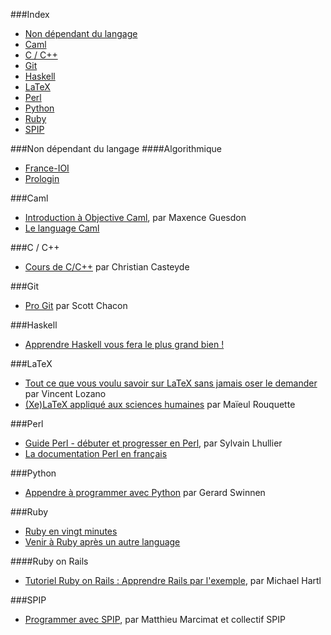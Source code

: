 ###Index
* [Non dépendant du langage](#non-dépendant-du-langage)
* [Caml](#caml)
* [C / C++](#c-c)
* [Git](#git)
* [Haskell](#haskell)
* [LaTeX](#latex)
* [Perl](#perl)
* [Python](#python)
* [Ruby](#ruby)
* [SPIP](#spip)

###Non dépendant du langage
####Algorithmique

* [France-IOI](http://www.france-ioi.org/)
* [Prologin](http://www.prologin.org/)

###Caml

* [Introduction à Objective Caml](http://form-ocaml.forge.ocamlcore.org/html/index.html), par Maxence Guesdon
* [Le language Caml](http://caml.inria.fr/)

###C / C++

* [Cours de C/C++](http://casteyde.christian.free.fr/cpp/cours/online/book1.html) par Christian Casteyde


###Git

* [Pro Git](http://www.git-scm.com/book/fr) par Scott Chacon

###Haskell
* [Apprendre Haskell vous fera le plus grand bien !](http://lyah.haskell.fr/)

###LaTeX

* [Tout ce que vous voulu savoir sur LaTeX sans jamais oser le demander](http://framabook.org/5-tout-ce-que-vous-avez-toujours-voulu-savoir-sur-latex-sans-jamais-oser-le-demander/) par Vincent Lozano
* [(Xe)LaTeX appliqué aux sciences humaines](http://geekographie.maieul.net/95) par Maïeul Rouquette

###Perl
* [Guide Perl - débuter et progresser en Perl](http://formation-perl.fr/guide-perl.html), par Sylvain Lhullier
* [La documentation Perl en français](http://perl.mines-albi.fr/DocFr.html)

###Python

* [Appendre à programmer avec Python](http://inforef.be/swi/python.htm) par Gerard Swinnen

###Ruby

* [Ruby en vingt minutes](https://www.ruby-lang.org/fr/documentation/quickstart/)
* [Venir à Ruby après un autre language](https://www.ruby-lang.org/fr/documentation/ruby-from-other-languages/)

####Ruby on Rails
* [Tutoriel Ruby on Rails : Apprendre Rails par l'exemple](http://french.railstutorial.org/chapters/beginning), par Michael Hartl 

###SPIP
* [Programmer avec SPIP](http://programmer.spip.net/), par Matthieu Marcimat et collectif SPIP

